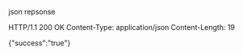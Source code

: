 json repsonse

HTTP/1.1 200 OK
Content-Type: application/json
Content-Length: 19

{"success":"true"}
